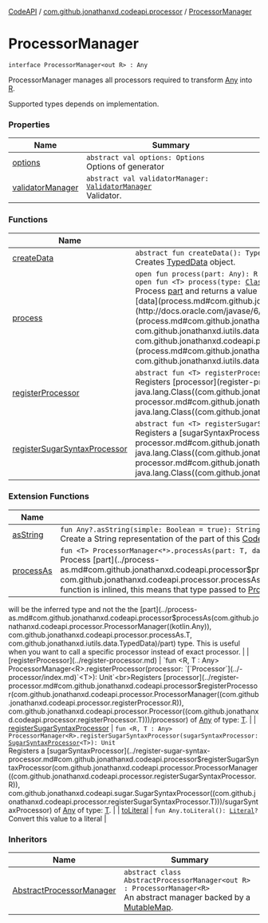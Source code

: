 [CodeAPI](../../index.md) / [com.github.jonathanxd.codeapi.processor](../index.md) / [ProcessorManager](.)

# ProcessorManager

`interface ProcessorManager<out R> : Any`

ProcessorManager manages all processors required to transform [Any](#) into [R](#).

Supported types depends on implementation.

### Properties

| Name | Summary |
|---|---|
| [options](options.md) | `abstract val options: Options`<br>Options of generator |
| [validatorManager](validator-manager.md) | `abstract val validatorManager: `[`ValidatorManager`](../-validator-manager/index.md)<br>Validator. |

### Functions

| Name | Summary |
|---|---|
| [createData](create-data.md) | `abstract fun createData(): TypedData`<br>Creates [TypedData](#) object. |
| [process](process.md) | `open fun process(part: Any): R`<br>`open fun <T> process(type: `[`Class`](http://docs.oracle.com/javase/6/docs/api/java/lang/Class.html)`<T>, part: T): R`<br>Process [part](process.md#com.github.jonathanxd.codeapi.processor.ProcessorManager$process(kotlin.Any)/part) and returns a value of type [R](#).`open fun process(part: Any, data: TypedData): R`<br>Process [part](process.md#com.github.jonathanxd.codeapi.processor.ProcessorManager$process(kotlin.Any, com.github.jonathanxd.iutils.data.TypedData)/part) with [data](process.md#com.github.jonathanxd.codeapi.processor.ProcessorManager$process(kotlin.Any, com.github.jonathanxd.iutils.data.TypedData)/data) and returns a value of type [R](#).`abstract fun <T> process(type: `[`Class`](http://docs.oracle.com/javase/6/docs/api/java/lang/Class.html)`<out T>, part: T, data: TypedData): R`<br>Process [part](process.md#com.github.jonathanxd.codeapi.processor.ProcessorManager$process(java.lang.Class((com.github.jonathanxd.codeapi.processor.ProcessorManager.process.T)), com.github.jonathanxd.codeapi.processor.ProcessorManager.process.T, com.github.jonathanxd.iutils.data.TypedData)/part) of type [type](process.md#com.github.jonathanxd.codeapi.processor.ProcessorManager$process(java.lang.Class((com.github.jonathanxd.codeapi.processor.ProcessorManager.process.T)), com.github.jonathanxd.codeapi.processor.ProcessorManager.process.T, com.github.jonathanxd.iutils.data.TypedData)/type) with [data](process.md#com.github.jonathanxd.codeapi.processor.ProcessorManager$process(java.lang.Class((com.github.jonathanxd.codeapi.processor.ProcessorManager.process.T)), com.github.jonathanxd.codeapi.processor.ProcessorManager.process.T, com.github.jonathanxd.iutils.data.TypedData)/data) and returns a value of type [R](#). |
| [registerProcessor](register-processor.md) | `abstract fun <T> registerProcessor(processor: `[`Processor`](../-processor/index.md)`<T>, type: `[`Class`](http://docs.oracle.com/javase/6/docs/api/java/lang/Class.html)`<T>): Unit`<br>Registers [processor](register-processor.md#com.github.jonathanxd.codeapi.processor.ProcessorManager$registerProcessor(com.github.jonathanxd.codeapi.processor.Processor((com.github.jonathanxd.codeapi.processor.ProcessorManager.registerProcessor.T)), java.lang.Class((com.github.jonathanxd.codeapi.processor.ProcessorManager.registerProcessor.T)))/processor) of [CodePart](../../com.github.jonathanxd.codeapi/-code-part/index.md) of type: [type](register-processor.md#com.github.jonathanxd.codeapi.processor.ProcessorManager$registerProcessor(com.github.jonathanxd.codeapi.processor.Processor((com.github.jonathanxd.codeapi.processor.ProcessorManager.registerProcessor.T)), java.lang.Class((com.github.jonathanxd.codeapi.processor.ProcessorManager.registerProcessor.T)))/type). |
| [registerSugarSyntaxProcessor](register-sugar-syntax-processor.md) | `abstract fun <T> registerSugarSyntaxProcessor(sugarSyntaxProcessor: `[`SugarSyntaxProcessor`](../../com.github.jonathanxd.codeapi.sugar/-sugar-syntax-processor/index.md)`<T>, type: `[`Class`](http://docs.oracle.com/javase/6/docs/api/java/lang/Class.html)`<T>): Unit`<br>Registers a [sugarSyntaxProcessor](register-sugar-syntax-processor.md#com.github.jonathanxd.codeapi.processor.ProcessorManager$registerSugarSyntaxProcessor(com.github.jonathanxd.codeapi.sugar.SugarSyntaxProcessor((com.github.jonathanxd.codeapi.processor.ProcessorManager.registerSugarSyntaxProcessor.T)), java.lang.Class((com.github.jonathanxd.codeapi.processor.ProcessorManager.registerSugarSyntaxProcessor.T)))/sugarSyntaxProcessor) of [CodePart](../../com.github.jonathanxd.codeapi/-code-part/index.md) of type: [type](register-sugar-syntax-processor.md#com.github.jonathanxd.codeapi.processor.ProcessorManager$registerSugarSyntaxProcessor(com.github.jonathanxd.codeapi.sugar.SugarSyntaxProcessor((com.github.jonathanxd.codeapi.processor.ProcessorManager.registerSugarSyntaxProcessor.T)), java.lang.Class((com.github.jonathanxd.codeapi.processor.ProcessorManager.registerSugarSyntaxProcessor.T)))/type). |

### Extension Functions

| Name | Summary |
|---|---|
| [asString](../../com.github.jonathanxd.codeapi.util/kotlin.-any/as-string.md) | `fun Any?.asString(simple: Boolean = true): String`<br>Create a String representation of the part of this [CodePart](../../com.github.jonathanxd.codeapi/-code-part/index.md) |
| [processAs](../process-as.md) | `fun <T> ProcessorManager<*>.processAs(part: T, data: TypedData): Any?`<br>Process [part](../process-as.md#com.github.jonathanxd.codeapi.processor$processAs(com.github.jonathanxd.codeapi.processor.ProcessorManager((kotlin.Any)), com.github.jonathanxd.codeapi.processor.processAs.T, com.github.jonathanxd.iutils.data.TypedData)/part) as of reified type [T](#). This function is inlined, this means that type passed to [ProcessorManager.process](process.md)
will be the inferred type and not the the [part](../process-as.md#com.github.jonathanxd.codeapi.processor$processAs(com.github.jonathanxd.codeapi.processor.ProcessorManager((kotlin.Any)), com.github.jonathanxd.codeapi.processor.processAs.T, com.github.jonathanxd.iutils.data.TypedData)/part) type. This is useful when you want to call a specific processor
instead of exact processor. |
| [registerProcessor](../register-processor.md) | `fun <R, T : Any> ProcessorManager<R>.registerProcessor(processor: `[`Processor`](../-processor/index.md)`<T>): Unit`<br>Registers [processor](../register-processor.md#com.github.jonathanxd.codeapi.processor$registerProcessor(com.github.jonathanxd.codeapi.processor.ProcessorManager((com.github.jonathanxd.codeapi.processor.registerProcessor.R)), com.github.jonathanxd.codeapi.processor.Processor((com.github.jonathanxd.codeapi.processor.registerProcessor.T)))/processor) of [Any](#) of type: [T](#). |
| [registerSugarSyntaxProcessor](../register-sugar-syntax-processor.md) | `fun <R, T : Any> ProcessorManager<R>.registerSugarSyntaxProcessor(sugarSyntaxProcessor: `[`SugarSyntaxProcessor`](../../com.github.jonathanxd.codeapi.sugar/-sugar-syntax-processor/index.md)`<T>): Unit`<br>Registers a [sugarSyntaxProcessor](../register-sugar-syntax-processor.md#com.github.jonathanxd.codeapi.processor$registerSugarSyntaxProcessor(com.github.jonathanxd.codeapi.processor.ProcessorManager((com.github.jonathanxd.codeapi.processor.registerSugarSyntaxProcessor.R)), com.github.jonathanxd.codeapi.sugar.SugarSyntaxProcessor((com.github.jonathanxd.codeapi.processor.registerSugarSyntaxProcessor.T)))/sugarSyntaxProcessor) of [Any](#) of type: [T](#). |
| [toLiteral](../../com.github.jonathanxd.codeapi.util.conversion/kotlin.-any/to-literal.md) | `fun Any.toLiteral(): `[`Literal`](../../com.github.jonathanxd.codeapi.literal/-literal/index.md)`?`<br>Convert this value to a literal |

### Inheritors

| Name | Summary |
|---|---|
| [AbstractProcessorManager](../-abstract-processor-manager/index.md) | `abstract class AbstractProcessorManager<out R> : ProcessorManager<R>`<br>An abstract manager backed by a [MutableMap](#). |
